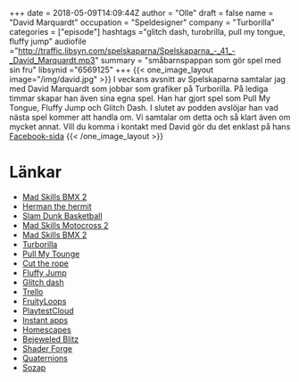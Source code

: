 +++
date = 2018-05-09T14:09:44Z
author = "Olle"
draft = false
name = "David Marquardt"
occupation = "Speldesigner"
company = "Turborilla"
categories = ["episode"]
hashtags ="glitch dash, turobrilla, pull my tongue, fluffy jump"
audiofile ="http://traffic.libsyn.com/spelskaparna/Spelskaparna_-_41_-_David_Marquardt.mp3"
summary = "småbarnspappan som gör spel med sin fru"
libsynid ="6569125"
+++
{{< one_image_layout image="/img/david.jpg" >}}
I veckans avsnitt av Spelskaparna samtalar jag med David Marquardt som jobbar som grafiker på Turborilla. På lediga timmar skapar han även sina egna spel. Han har gjort spel som Pull My Tongue, Fluffy Jump och Glitch Dash. I slutet av podden avslöjar han vad nästa spel kommer att handla om. Vi samtalar om detta och så klart även om mycket annat.
Vill du komma i kontakt med David gör du det enklast på hans [Facebook-sida](https://www.facebook.com/DavidMarquardtGames/)
{{< /one_image_layout >}}

# Länkar
* [Mad Skills BMX 2](https://www.youtube.com/watch?time_continue=9&v=H8WBKVn0AXI)
* [Herman the hermit](https://www.youtube.com/watch?v=mqelXTWlNN0)
* [Slam Dunk Basketball](https://www.youtube.com/watch?v=0EKStvr3IWM) 
* [Mad Skills Motocross 2](https://www.youtube.com/watch?v=Mg2N-3-AKp0)
* [Mad Skills BMX 2](https://www.youtube.com/watch?time_continue=9&v=H8WBKVn0AXI)
* [Turborilla](http://www.turborilla.com/)
* [Pull My Tounge](https://www.youtube.com/watch?v=CFpHP3tUojs)
* [Cut the rope](https://www.youtube.com/watch?v=1JpdW-D6c14) 
* [Fluffy Jump](https://www.youtube.com/watch?v=IEC7CVz1XDA)
* [Glitch dash](https://www.youtube.com/watch?v=SBTI49ed62I)
* [Trello](https://trello.com)
* [FruityLoops](https://www.image-line.com/flstudio/)
* [PlaytestCloud](https://www.playtestcloud.com/)
* [Instant apps](https://support.google.com/googleplay/answer/7240211?hl=en)
* [Homescapes](https://www.youtube.com/watch?v=MU4ER3EHCSE)
* [Bejeweled Blitz](https://www.youtube.com/watch?v=8-p3FAxjKTs)
* [Shader Forge](https://www.youtube.com/watch?v=x72znBFLsZs)
* [Quaternions](https://www.youtube.com/watch?v=4mXL751ko0w&list=PLJ4rOFLQFH4AAg8GXLcDGWQKmQhWFIVRm)
* [Sozap](http://sozap.com/)

